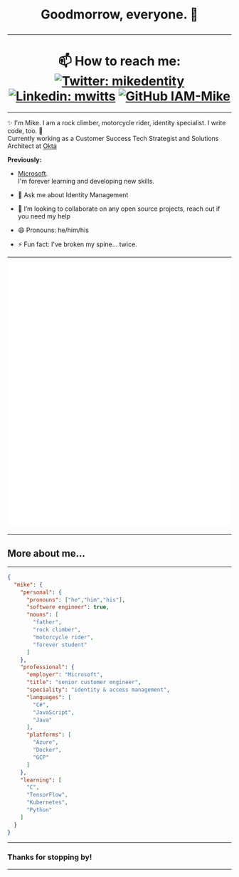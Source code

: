 # <p align="center">Goodmorrow, everyone. 👋</p>
 ---
# <div align="center"> 📫 How to reach me: [![Twitter: mikedentity](https://img.shields.io/twitter/follow/mikedentity?style=social)](https://twitter.com/mikedentity) [![Linkedin: mwitts](https://img.shields.io/badge/-mwitts-blue?style=flat-square&logo=Linkedin&logoColor=white&link=https://www.linkedin.com/in/mwitts/)](https://www.linkedin.com/in/mwitts/) [![GitHub IAM-Mike](https://img.shields.io/github/followers/iam-mike?label=follow&style=social)](https://github.com/iam-mike)
---
 </div>
✨ I'm Mike. I am a rock climber, motorcycle rider, identity specialist. I write code, too. 🔭 </br>
Currently working as a Customer Success Tech Strategist and Solutions Architect at <a href="https://www.okta.com">Okta</a> </br>
 
<b>Previously:</b>
- <a href="https://www.microsoft.com">Microsoft</a>. </br>
I'm forever learning and developing new skills.

- 💬 Ask me about Identity Management
- 👯 I’m looking to collaborate on any open source projects, reach out if you need my help
- 😄 Pronouns: he/him/his
- ⚡ Fun fact: I've broken my spine... twice.
---
![](https://github.com/iam-mike/gh-stats/blob/master/generated/overview.svg)
![](https://github.com/iam-mike/gh-stats/blob/master/generated/languages.svg)

---
More about me...  
---
---
```json
{
  "mike": {
    "personal": {
      "pronouns": ["he","him","his"],
      "software engineer": true,
      "nouns": [
        "father",
        "rock climber",
        "motorcycle rider",
        "forever student"
      ]
    },
    "professional": {
      "employer": "Microsoft",
      "title": "senior customer engineer",
      "speciality": "identity & access management",
      "languages": [
        "C#",
        "JavaScript",
        "Java"
      ],
      "platforms": [
        "Azure",
        "Docker",
        "GCP"
      ]
    },
    "learning": [
      "C",
      "TensorFlow",
      "Kubernetes",
      "Python"
    ]
  }
}
```

---
### Thanks for stopping by!
---
